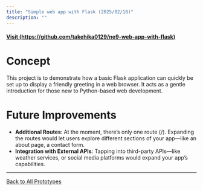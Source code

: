 ```yaml
---
title: "Simple web app with Flask (2025/02/18)"
description: ""
---
```


#### [Visit (https://github.com/takehika0129/no9-web-app-with-flask)](https://github.com/takehika0129/no9-web-app-with-flask)

# **Concept**
This project is to demonstrate how a basic Flask application can quickly be set up to display a friendly greeting in a web browser. It acts as a gentle introduction for those new to Python-based web development.

  
# **Future Improvements**
- **Additional Routes**: At the moment, there’s only one route (/). Expanding the routes would let users explore different sections of your app—like an about page, a contact form.
- **Integration with External APIs**: Tapping into third-party APIs—like weather services, or social media platforms would expand your app’s capabilities. 

  
---
[Back to All Prototypes](../index.md)
